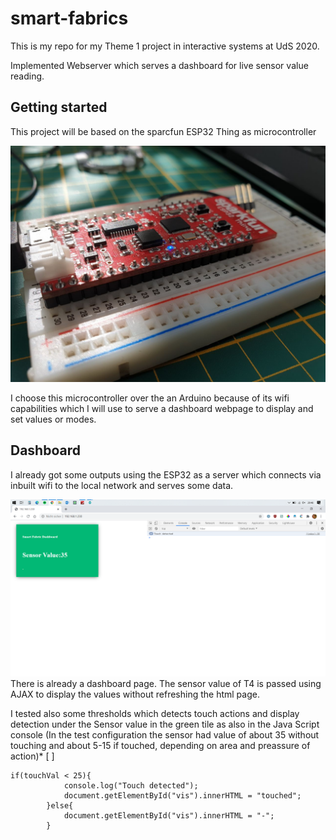 # smart-fabrics

This is my repo for my Theme 1 project in interactive systems at UdS 2020.

Implemented Webserver which serves a dashboard for live sensor value reading.

## Getting started

This project will be based on the sparcfun ESP32 Thing as microcontroller

![alt text](img/esp_3.jpg)
 
I choose this microcontroller over the an Arduino because of its wifi capabilities which I will use to serve a dashboard webpage to display and set values or modes. 

## Dashboard

I already got some outputs using the ESP32 as a server which connects via inbuilt wifi to the local network and serves some data.

![alt text](img/screen_1.png)
There is already a dashboard page. The sensor value of T4 is passed using AJAX to display the values without refreshing the html page.

I tested also some thresholds which detects touch actions and display detection under the Sensor value in the green tile as also in the Java Script console (In the test configuration the sensor had value of about 35 without touching and about 5-15 if touched, depending on area and preassure of action)* [ ]

```
if(touchVal < 25){
            console.log("Touch detected");
            document.getElementById("vis").innerHTML = "touched";
        }else{
            document.getElementById("vis").innerHTML = "-";
        }
```

